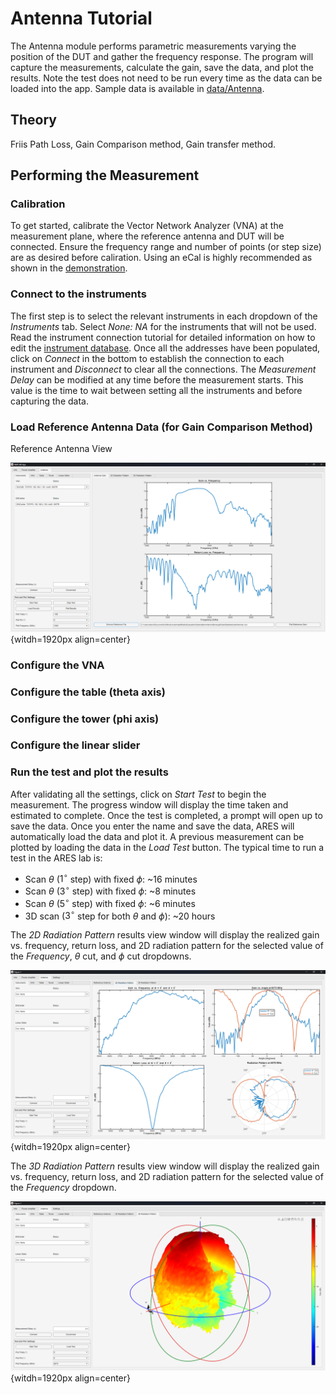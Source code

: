 # Antenna Tutorial

The Antenna module performs parametric measurements varying the position of the DUT and gather the frequency response. The program will capture the measurements, calculate the gain, save the data, and plot the results. Note the test does not need to be run every time as the data can be loaded into the app. Sample data is available in [data/Antenna](https://github.com/AlexDCode/AutomatedRadioEvaluationSuite/tree/main/data/Antenna).

## Theory

Friis Path Loss, Gain Comparison method, Gain transfer method. 

## Performing the Measurement

### Calibration
To get started, calibrate the Vector Network Analyzer (VNA) at the measurement plane, where the reference antenna and DUT will be connected. Ensure the frequency range and number of points (or step size) are as desired before caliration. Using an eCal is highly recommended as shown in the [demonstration](https://youtu.be/OefvtshJiC0?si=ZZNQlMm1ttoYM5Pf).

### Connect to the instruments

The first step is to select the relevant instruments in each dropdown of the *Instruments* tab. Select *None: NA* for the instruments that will not be used. Read the instrument connection tutorial for detailed information on how to edit the [instrument database](https://aresapp.readthedocs.io/latest/tutorial_instr.html). Once all the addresses have been populated, click on *Connect* in the bottom to establish the connection to each instrument and *Disconnect* to clear all the connections. The *Measurement Delay* can be modified at any time before the measurement starts. This value is the time to wait between setting all the instruments and before capturing the data.

### Load Reference Antenna Data (for Gain Comparison Method)

Reference Antenna View

![Reference Antenna](./assets/Ant/demo_refAnt.png){witdh=1920px align=center}


### Configure the VNA


### Configure the table (theta axis)


### Configure the tower (phi axis)


### Configure the linear slider



### Run the test and plot the results

After validating all the settings, click on *Start Test* to begin the measurement. The progress window will display the time taken and estimated to complete. Once the test is completed, a prompt will open up to save the data. Once you enter the name and save the data, ARES will automatically load the data and plot it. A previous measurement can be plotted by loading the data in the *Load Test* button. The typical time to run a test in the ARES lab is:

* Scan $\theta$ ($1^{\circ}$ step) with fixed $\phi$: ~16 minutes
* Scan $\theta$ ($3^{\circ}$ step) with fixed $\phi$: ~8 minutes
* Scan $\theta$ ($5^{\circ}$ step) with fixed $\phi$: ~6 minutes
* 3D scan ($3^{\circ}$ step for both $\theta$ and $\phi$): ~20 hours

The *2D Radiation Pattern* results view window will display the realized gain vs. frequency, return loss, and 2D radiation pattern for the selected value of the *Frequency*, *$\theta$* cut, and *$\phi$* cut dropdowns.

![Antenna Radiation Pattern](./assets/Ant/demo_2Dpattern.png){witdh=1920px align=center}

The *3D Radiation Pattern* results view window will display the realized gain vs. frequency, return loss, and 2D radiation pattern for the selected value of the *Frequency* dropdown.

![Antenna Radiation Pattern](./assets/Ant/demo_3Dpattern.png){witdh=1920px align=center}

